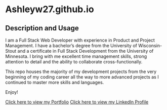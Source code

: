 # Ashleyw27.github.io
## Description and Usage
I am a Full Stack Web Developer with experience in Product and Project Management. I have a bachelor’s degree from the University of Wisconsin-Stout and a certificate in Full Stack Development from the University of Minnesota. I bring with me excellent time management skills, strong attention to detail and the ability to collaborate cross-functionally.

This repo houses the majority of my development projects from the very beginning of my coding career all the way to more advanced projects as I continued to master more skills and languages. 

Enjoy!


[Click here to view my Portfolio](https://ashleyw27.github.io/updated_portfolio/home.html)
[Click here to view my LinkedIn Profile](https://www.linkedin.com/in/ashley-wegwerth/)


